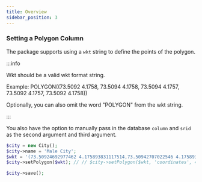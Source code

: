 ```yaml
---
title: Overview
sidebar_position: 3
---
```


### Setting a Polygon Column

The package supports using a `wkt` string to define the points of the polygon.

:::info

Wkt should be a valid wkt format string.

Example: POLYGON((73.5092 4.1758, 73.5094 4.1758, 73.5094 4.1757, 73.5092 4.1757, 73.5092 4.1758))

Optionally, you can also omit the word "POLYGON" from the wkt string.

:::

You also have the option to manually pass in the database `column` and `srid` as the second argument and third argument.

```php
$city = new City();
$city->name = 'Male City';
$wkt = '(73.50924692977462 4.175893831117514,73.50942707022546 4.175893831117514,73.50942707022546 4.175714168882511,73.50924692977462 4.175714168882511,73.50924692977462 4.175893831117514)';
$city->setPolygon($wkt); // // $city->setPolygon($wkt, 'coordinates', 4326);

$city->save();
```

